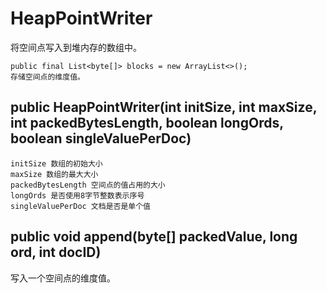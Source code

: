 # HeapPointWriter

将空间点写入到堆内存的数组中。

```
public final List<byte[]> blocks = new ArrayList<>();
存储空间点的维度值。
```

## public HeapPointWriter(int initSize, int maxSize, int packedBytesLength, boolean longOrds, boolean singleValuePerDoc)

```
initSize 数组的初始大小
maxSize 数组的最大大小
packedBytesLength 空间点的值占用的大小
longOrds 是否使用8字节整数表示序号
singleValuePerDoc 文档是否是单个值
```

## public void append(byte[] packedValue, long ord, int docID)

写入一个空间点的维度值。
